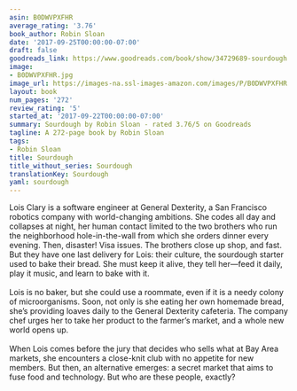 ```yaml
---
asin: B0DWVPXFHR
average_rating: '3.76'
book_author: Robin Sloan
date: '2017-09-25T00:00:00-07:00'
draft: false
goodreads_link: https://www.goodreads.com/book/show/34729689-sourdough
image:
- B0DWVPXFHR.jpg
image_url: https://images-na.ssl-images-amazon.com/images/P/B0DWVPXFHR.01._SCLZZZZZZZ.jpg
layout: book
num_pages: '272'
review_rating: '5'
started_at: '2017-09-22T00:00:00-07:00'
summary: Sourdough by Robin Sloan - rated 3.76/5 on Goodreads
tagline: A 272-page book by Robin Sloan
tags:
- Robin Sloan
title: Sourdough
title_without_series: Sourdough
translationKey: Sourdough
yaml: sourdough
---
```


Lois Clary is a software engineer at General Dexterity, a San Francisco robotics company with world-changing ambitions. She codes all day and collapses at night, her human contact limited to the two brothers who run the neighborhood hole-in-the-wall from which she orders dinner every evening. Then, disaster! Visa issues. The brothers close up shop, and fast. But they have one last delivery for Lois: their culture, the sourdough starter used to bake their bread. She must keep it alive, they tell her—feed it daily, play it music, and learn to bake with it.<br /><br />Lois is no baker, but she could use a roommate, even if it is a needy colony of microorganisms. Soon, not only is she eating her own homemade bread, she’s providing loaves daily to the General Dexterity cafeteria. The company chef urges her to take her product to the farmer’s market, and a whole new world opens up.<br /><br />When Lois comes before the jury that decides who sells what at Bay Area markets, she encounters a close-knit club with no appetite for new members. But then, an alternative emerges: a secret market that aims to fuse food and technology. But who are these people, exactly?